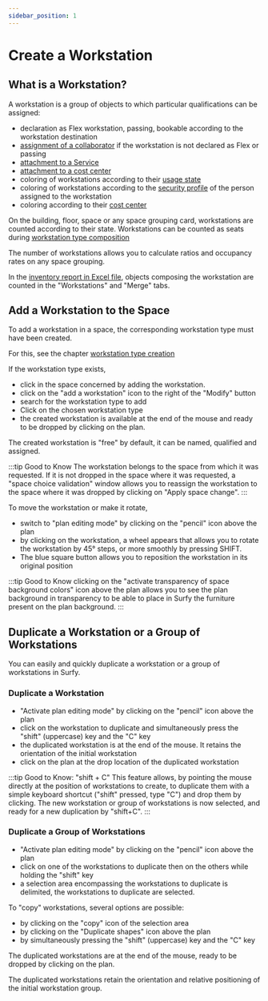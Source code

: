 ```yaml
---
sidebar_position: 1
---
```

# Create a Workstation

## What is a Workstation?

A workstation is a group of objects to which particular qualifications can be assigned:

-   declaration as Flex workstation, passing, bookable according to the workstation destination
-   [assignment of a collaborator](/en/docs/tutorials/affectations/workplaceaffectation/create.md#assign-a-person-to-a-workstation) if the workstation is not declared as Flex or passing
-   [attachment to a Service](/en/docs/tutorials/organization/create.md#attach-a-service-to-a-workstation)
-   [attachment to a cost center](/en/docs/tutorials/costcenter/create.md#assign-a-cost-center-to-a-workstation)
-   coloring of workstations according to their [usage state](/en/docs/courses/views/2Dviews.md#display-workstation-status-on-plan)
-   coloring of workstations according to the [security profile](/en/docs/courses/views/2Dviews.md#display-security-profiles-on-plans) of the person assigned to the workstation
-   coloring according to their [cost center](/en/docs/tutorials/cost-distribution-by-cost-center/create.md#visualize-cost-centers-on-plan)

On the building, floor, space or any space grouping card, workstations are counted according to their state.
Workstations can be counted as seats during [workstation type composition](/en/docs/tutorials/objects/workplacetype/create.md#compose-workstation-type)

The number of workstations allows you to calculate ratios and occupancy rates on any space grouping.

In the [inventory report in Excel file](/en/docs/tutorials/BuildingData/Buildingdashboard/Buildingreporting.md#building-inventory-report), objects composing the workstation are counted in the "Workstations" and "Merge" tabs.


<Youtube code="tho373GPmY8"/>
 

 ## Add a Workstation to the Space


To add a workstation in a space, the corresponding workstation type must have been created.

For this, see the chapter [workstation type creation](/en/docs/tutorials/objects/workplacetype/create.md)

If the workstation type exists,

-   click in the space concerned by adding the workstation.
-   click on the "add a workstation" icon to the right of the "Modify" button
-   search for the workstation type to add
-   Click on the chosen workstation type
-   the created workstation is available at the end of the mouse and ready to be dropped by clicking on the plan.

The created workstation is "free" by default, it can be named, qualified and assigned.

:::tip Good to Know
The workstation belongs to the space from which it was requested. If it is not dropped in the space where it was requested, a "space choice validation" window allows you to reassign the workstation to the space where it was dropped by clicking on "Apply space change".
:::

To move the workstation or make it rotate,

-   switch to "plan editing mode" by clicking on the "pencil" icon above the plan
-   by clicking on the workstation, a wheel appears that allows you to rotate the workstation by 45° steps, or more smoothly by pressing SHIFT.
-   The blue square button allows you to reposition the workstation in its original position

:::tip Good to Know
clicking on the "activate transparency of space background colors" icon above the plan allows you to see the plan background in transparency to be able to place in Surfy the furniture present on the plan background.
:::

## Duplicate a Workstation or a Group of Workstations

<Youtube code="zUIgR14paWY"/>

You can easily and quickly duplicate a workstation or a group of workstations in Surfy.

### Duplicate a Workstation

-   "Activate plan editing mode" by clicking on the "pencil" icon above the plan
-   click on the workstation to duplicate and simultaneously press the "shift" (uppercase) key and the "C" key 
-   the duplicated workstation is at the end of the mouse. It retains the orientation of the initial workstation
-   click on the plan at the drop location of the duplicated workstation


:::tip Good to Know: "shift + C"
This feature allows, by pointing the mouse directly at the position of workstations to create, to duplicate them with a simple keyboard shortcut ("shift" pressed, type "C") and drop them by clicking. The new workstation or group of workstations is now selected, and ready for a new duplication by "shift+C".
:::

### Duplicate a Group of Workstations

-   "Activate plan editing mode" by clicking on the "pencil" icon above the plan
-   click on one of the workstations to duplicate then on the others while holding the "shift" key
-   a selection area encompassing the workstations to duplicate is delimited, the workstations to duplicate are selected.

To "copy" workstations, several options are possible:

-   by clicking on the "copy" icon of the selection area
-   by clicking on the "Duplicate shapes" icon above the plan
-   by simultaneously pressing the "shift" (uppercase) key and the "C" key

The duplicated workstations are at the end of the mouse, ready to be dropped by clicking on the plan.

The duplicated workstations retain the orientation and relative positioning of the initial workstation group.

